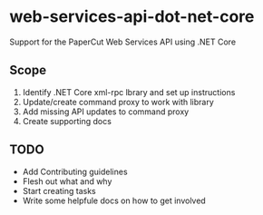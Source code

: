 # web-services-api-dot-net-core

Support for the PaperCut Web Services API using .NET Core

## Scope

1. Identify .NET Core xml-rpc lbrary and set up instructions
2. Update/create command proxy to work with library
3. Add missing API updates to command proxy
4. Create supporting docs

## TODO

* Add Contributing guidelines
* Flesh out what and why
* Start creating tasks
* Write some helpfule docs on how to get involved
